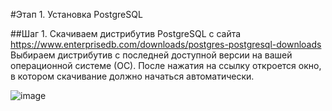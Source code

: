 #Этап 1. Установка PostgreSQL

##Шаг 1. Скачиваем дистрибутив PostgreSQL с сайта https://www.enterprisedb.com/downloads/postgres-postgresql-downloads
Выбираем дистрибутив c последней доступной версии на вашей операционной системе (ОС).
После нажатия на ссылку откроется окно, в котором скачивание должно начаться автоматически.

![image](https://github.com/amelinvladimir/sql_course/assets/8919281/59580112-75b4-40b0-a86e-a0378fc48845)
